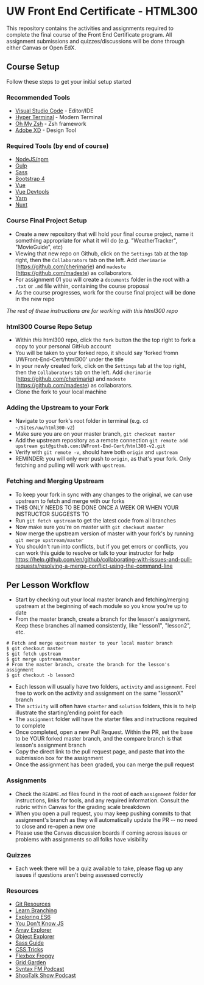 # UW Front End Certificate - HTML300
This repository contains the activities and assignments required to complete the final course of the Front End Certificate program. All assignment submissions and quizzes/discussions will be done through either Canvas or Open EdX.

## Course Setup
Follow these steps to get your initial setup started

### Recommended Tools
- [Visual Studio Code](https://code.visualstudio.com/) - Editor/IDE
- [Hyper Terminal](https://hyper.is/) - Modern Terminal
- [Oh My Zsh](https://ohmyz.sh/) - Zsh framework
- [Adobe XD](https://www.adobe.com/products/xd.html) - Design Tool

### Required Tools (by end of course)
- [NodeJS/npm](https://nodejs.org/en/)
- [Gulp](https://gulpjs.com/)
- [Sass](https://sass-lang.com/documentation)
- [Bootstrap 4](https://getbootstrap.com/)
- [Vue](https://vuejs.org/)
- [Vue Devtools](https://chrome.google.com/webstore/detail/vuejs-devtools/nhdogjmejiglipccpnnnanhbledajbpd?hl=en)
- [Yarn](https://yarnpkg.com/lang/en/docs/install/)
- [Nuxt](https://nuxtjs.org/)


### Course Final Project Setup
- Create a new repository that will hold your final course project, name it something appropriate for what it will do (e.g. "WeatherTracker", "MovieGuide", etc)
- Viewing that new repo on Github, click on the `Settings` tab at the top right, then the `Collaborators` tab on the left. Add `cherimarie` (https://github.com/cherimarie) and `madeste` (https://github.com/madeste) as collaborators.
- For assignment 01 you will create a `documents` folder in the root with a `.txt` or `.md` file within, containing the course proposal
- As the course progresses, work for the course final project will be done in the new repo

*The rest of these instructions are for working with this html300 repo*

### html300 Course Repo Setup
- Within *this* html300 repo, click the `fork` button the the top right to fork a copy to your personal GitHub account
- You will be taken to your forked repo, it should say 'forked fromn UWFront-End-Cert/html300' under the title
- In your newly created fork, click on the `Settings` tab at the top right, then the `Collaborators` tab on the left. Add `cherimarie` (https://github.com/cherimarie) and `madeste` (https://github.com/madeste) as collaborators.
- Clone the fork to your local machine

### Adding the Upstream to your Fork
- Navigate to your fork's root folder in terminal (e.g. `cd ~/Sites/uw/html300-v2`)
- Make sure you are on your master branch, `git checkout master`
- Add the upstream repository as a remote connection `git remote add upstream git@github.com:UWFront-End-Cert/html300-v2.git`
- Verify with `git remote -v`, should have both `origin` and `upstream`
- REMINDER: you will only ever push to `origin`, as that's your fork. Only fetching and pulling will work with `upstream`.

### Fetching and Merging Upstream
- To keep your fork in sync with any changes to the original, we can use upstream to fetch and merge with our forks
- THIS ONLY NEEDS TO BE DONE ONCE A WEEK OR WHEN YOUR INSTRUCTOR SUGGESTS TO
- Run `git fetch upstream` to get the latest code from all branches
- Now make sure you're on master with `git checkout master`
- Now merge the upstream version of master with your fork's by running `git merge upstream/master`
- You shouldn't run into conflicts, but if you get errors or conflicts, you can work this guide to resolve or talk to your instructor for help https://help.github.com/en/github/collaborating-with-issues-and-pull-requests/resolving-a-merge-conflict-using-the-command-line

## Per Lesson Workflow
- Start by checking out your local master branch and fetching/merging upstream at the beginning of each module so you know you're up to date
- From the master branch, create a branch for the lesson's assignment. Keep these branches all named consistently, like "lesson1", "lesson2", etc.
```
# Fetch and merge upstream master to your local master branch
$ git checkout master
$ git fetch upstream
$ git merge upstream/master
# From the master branch, create the branch for the lesson's assignment
$ git checkout -b lesson3
```
- Each lesson will usually have two folders, `activity` and `assignment`. Feel free to work on the activity  and assignment on the same "lessonX" branch
- The `activity` will often have `starter` and `solution` folders, this is to help illustrate the starting/ending point for each
- The `assignment` folder will have the starter files and instructions required to complete
- Once completed, open a new Pull Request. Within the PR, set the base to be YOUR forked master branch, and the compare branch is  that lesson's assignment branch
- Copy the direct link to the pull request page, and paste that into the submission box for the assignment
- Once the assignment has been graded, you can merge the pull request

### Assignments
- Check the `README.md` files found in the root of each `assignment` folder for instructions, links for tools, and any required information. Consult the rubric within Canvas for the grading scale breakdown
- When you open a pull request, you may keep pushing commits to that assignment's branch as they will automatically update the PR -- no need to close and re-open a new one
- Please use the Canvas discussion boards if coming across issues or problems with assignments so all folks have visibility

### Quizzes
- Each week there will be a quiz available to take, please flag up any issues if questions aren't being assessed correctly

### Resources
- [Git Resources](https://try.github.io/)
- [Learn Branching](https://learngitbranching.js.org/?locale=en_US)
- [Exploring ES6](https://exploringjs.com/es6/)
- [You Don't Know JS](https://github.com/getify/You-Dont-Know-JS)
- [Array Explorer](https://sdras.github.io/array-explorer/)
- [Object Explorer](https://sdras.github.io/object-explorer/)
- [Sass Guide](https://sass-lang.com/guide)
- [CSS Tricks](https://css-tricks.com/)
- [Flexbox Froggy](https://flexboxfroggy.com/)
- [Grid Garden](https://codepip.com/games/grid-garden/)
- [Syntax FM Podcast](https://syntax.fm/)
- [ShopTalk Show Podcast](https://shoptalkshow.com/)

